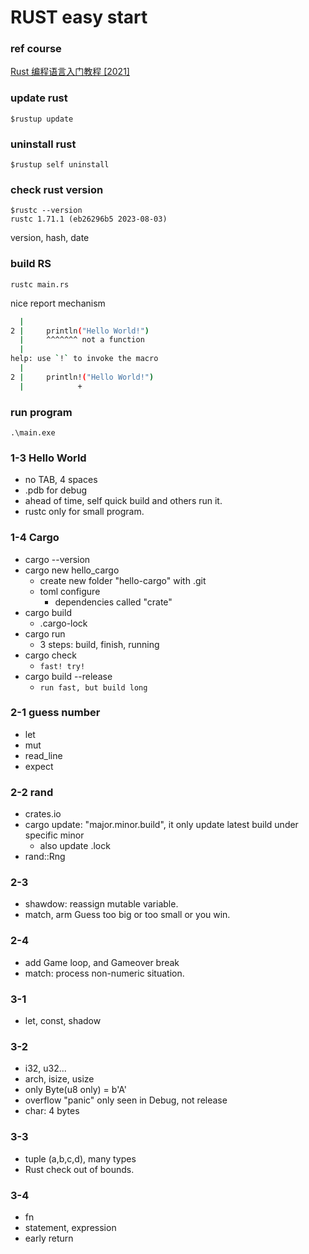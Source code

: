 # RUST easy start

### ref course
[Rust 编程语言入门教程 [2021]](https://www.youtube.com/watch?v=e3-2uxHhbzs&list=PL3azK8C0kje1DUJbaOqce19j3R_-tIc4_&ab_channel=DaveYoung)

### update rust 
```
$rustup update
```
### uninstall rust
```
$rustup self uninstall
```
### check rust version
```
$rustc --version
rustc 1.71.1 (eb26296b5 2023-08-03)
```
version, hash, date

### build RS
```
rustc main.rs
```
nice report mechanism
```bash
  |
2 |     println("Hello World!")
  |     ^^^^^^^ not a function
  |
help: use `!` to invoke the macro
  |
2 |     println!("Hello World!")
  |            +
```
### run program
```
.\main.exe
```
### 1-3 Hello World
- no TAB, 4 spaces
- .pdb for debug
- ahead of time, self quick build and others run it. 
- rustc only for small program.
### 1-4 Cargo
- cargo --version
- cargo new hello_cargo
  - create new folder "hello-cargo" with .git
  - toml configure
    - dependencies called "crate" 
- cargo build
  - .cargo-lock
- cargo run
  - 3 steps: build, finish, running
- cargo check
  - `fast! try!`
- cargo build --release
  - `run fast, but build long`
### 2-1 guess number
- let
- mut
- read_line
- expect
### 2-2 rand
- crates.io
- cargo update: "major.minor.build", it only update latest build under specific minor 
  - also update .lock
- rand::Rng
### 2-3 
- shawdow: reassign mutable variable.
- match, arm Guess too big or too small or you win.
### 2-4
- add Game loop, and Gameover break
- match: process non-numeric situation.
### 3-1
- let, const, shadow
### 3-2
- i32, u32...
- arch, isize, usize
- only Byte(u8 only) = b'A'
- overflow "panic" only seen in Debug, not release
- char: 4 bytes
### 3-3 
- tuple (a,b,c,d), many types
- Rust check out of bounds.
### 3-4
- fn
- statement, expression
- early return 